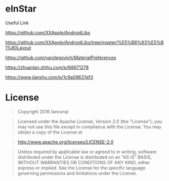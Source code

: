 # eInStar

Useful Link

https://github.com/XXApple/AndroidLibs

https://github.com/XXApple/AndroidLibs/tree/master/%E5%B8%83%E5%B1%80Layout

https://github.com/yarolegovich/MaterialPreferences

https://zhuanlan.zhihu.com/p/68671278

https://www.jianshu.com/p/1c9a09637ef3

# License
> Copyright 2016 fanrunqi

> Licensed under the Apache License, Version 2.0 (the "License");
you may not use this file except in compliance with the License.
You may obtain a copy of the License at

  >  http://www.apache.org/licenses/LICENSE-2.0

> Unless required by applicable law or agreed to in writing, software
distributed under the License is distributed on an "AS IS" BASIS,
WITHOUT WARRANTIES OR CONDITIONS OF ANY KIND, either express or implied.
See the License for the specific language governing permissions and
limitations under the License.

